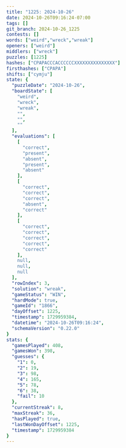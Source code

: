 ```yaml
---
title: "1225: 2024-10-26"
date: 2024-10-26T09:16:24-07:00
tags: []
git_branch: 2024-10-26_1225
contests: []
words: ["weird","wreck","wreak"]
openers: ["weird"]
middlers: ["wreck"]
puzzles: [1225]
hashes: ["CPAPACCCACCCCCCXXXXXXXXXXXXXXX"]
firsthashes: ["CPAPA"]
shifts: ["cymju"]
state: {
  "puzzleDate": "2024-10-26",
  "boardState": [
    "weird",
    "wreck",
    "wreak",
    "",
    "",
    ""
  ],
  "evaluations": [
    [
      "correct",
      "present",
      "absent",
      "present",
      "absent"
    ],
    [
      "correct",
      "correct",
      "correct",
      "absent",
      "correct"
    ],
    [
      "correct",
      "correct",
      "correct",
      "correct",
      "correct"
    ],
    null,
    null,
    null
  ],
  "rowIndex": 3,
  "solution": "wreak",
  "gameStatus": "WIN",
  "hardMode": true,
  "gameId": "1866",
  "dayOffset": 1225,
  "timestamp": 1729959384,
  "datetime": "2024-10-26T09:16:24",
  "schemaVersion": "0.22.0"
}
stats: {
  "gamesPlayed": 408,
  "gamesWon": 398,
  "guesses": {
    "1": 0,
    "2": 19,
    "3": 98,
    "4": 165,
    "5": 78,
    "6": 38,
    "fail": 10
  },
  "currentStreak": 8,
  "maxStreak": 36,
  "hasPlayed": true,
  "lastWonDayOffset": 1225,
  "timestamp": 1729959384
}
---
```

<!-- more -->

